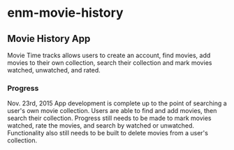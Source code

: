 # enm-movie-history

## Movie History App
Movie Time tracks allows users to create an account, find movies, add movies to their own collection, search their collection and mark movies watched, unwatched, and rated.

### Progress
Nov. 23rd, 2015
App development is complete up to the point of searching a user's own movie collection. Users are able to find and add movies, then search their collection. Progress still needs to be made to mark movies watched, rate the movies, and search by watched or unwatched. Functionality also still needs to be built to delete movies from a user's collection.